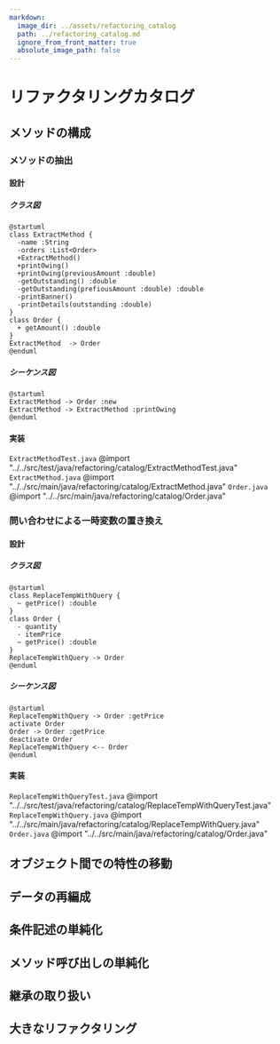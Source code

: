 ```yaml
---
markdown:
  image_dir: ../assets/refactoring_catalog
  path: ../refactoring_catalog.md
  ignore_from_front_matter: true
  absolute_image_path: false
---
```


# リファクタリングカタログ

## メソッドの構成
### メソッドの抽出
#### 設計
##### クラス図
```puml
@startuml
class ExtractMethod {
  -name :String
  -orders :List<Order>
  +ExtractMethod()
  +printOwing()
  +printOwing(previousAmount :double)
  -getOutstanding() :double
  -getOutstanding(prefiousAmount :double) :double
  -printBanner()  
  -printDetails(outstanding :double)  
}
class Order {
  + getAmount() :double
}
ExtractMethod  -> Order
@enduml
```
##### シーケンス図
```puml
@startuml
ExtractMethod -> Order :new
ExtractMethod -> ExtractMethod :printOwing
@enduml
```
#### 実装
`ExtractMethodTest.java`
@import "../../src/test/java/refactoring/catalog/ExtractMethodTest.java"
`ExtractMethod.java`
@import "../../src/main/java/refactoring/catalog/ExtractMethod.java"
`Order.java`
@import "../../src/main/java/refactoring/catalog/Order.java"


### 問い合わせによる一時変数の置き換え
#### 設計
##### クラス図
```puml
@startuml
class ReplaceTempWithQuery {
  ~ getPrice() :double
}
class Order {
  - quantity
  - itemPrice
  ~ getPrice() :double
}
ReplaceTempWithQuery -> Order
@enduml
```
##### シーケンス図
```puml
@startuml
ReplaceTempWithQuery -> Order :getPrice
activate Order
Order -> Order :getPrice
deactivate Order
ReplaceTempWithQuery <-- Order
@enduml
```

#### 実装
`ReplaceTempWithQueryTest.java`
@import "../../src/test/java/refactoring/catalog/ReplaceTempWithQueryTest.java"
`ReplaceTempWithQuery.java`
@import "../../src/main/java/refactoring/catalog/ReplaceTempWithQuery.java"
`Order.java`
@import "../../src/main/java/refactoring/catalog/Order.java"


## オブジェクト間での特性の移動
## データの再編成
## 条件記述の単純化
## メソッド呼び出しの単純化
## 継承の取り扱い
## 大きなリファクタリング
